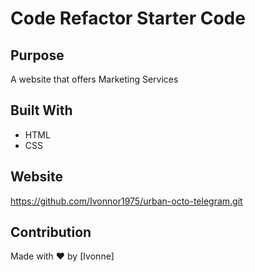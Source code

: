 # Code Refactor Starter Code

## Purpose
A website that offers Marketing Services

## Built With
* HTML
* CSS

## Website
https://github.com/Ivonnor1975/urban-octo-telegram.git

## Contribution
Made with ❤️ by [Ivonne]
